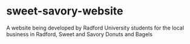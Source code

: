 # sweet-savory-website
A website being developed by Radford University students for the local business in Radford, Sweet and Savory Donuts and Bagels
